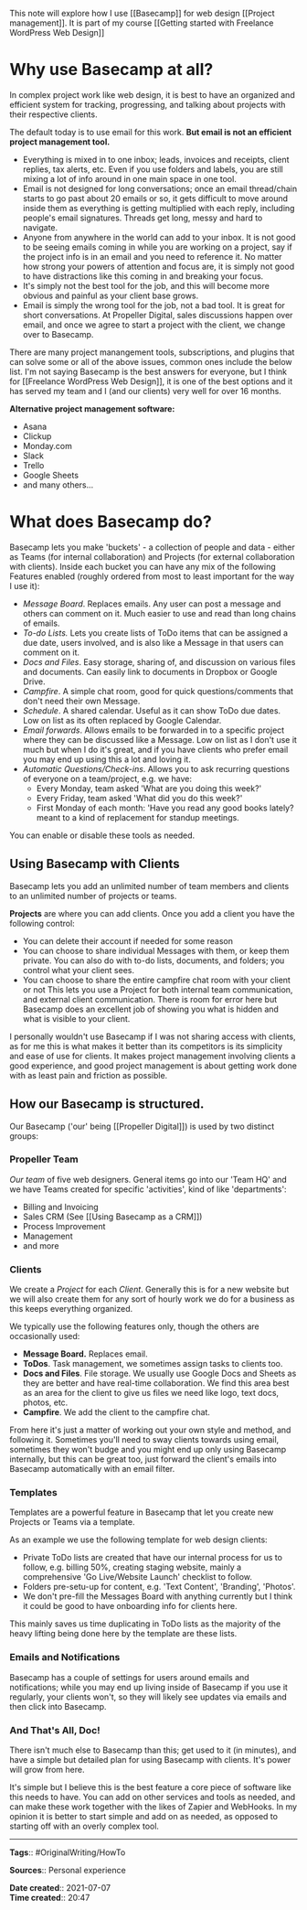 This note will explore how I use [[Basecamp]] for web design [[Project management]].
It is part of my course [[Getting started with Freelance WordPress Web Design]]

# Why use Basecamp at all?
In complex project work like web design, it is best to have an organized and efficient system for tracking, progressing, and talking about projects with their respective clients.

The default today is to use email for this work. **But email is not an efficient project management tool.**
- Everything is mixed in to one inbox; leads, invoices and receipts, client replies, tax alerts, etc. Even if you use folders and labels, you are still mixing a lot of info around in one main space in one tool.
- Email is not designed for long conversations; once an email thread/chain starts to go past about 20 emails or so, it gets difficult to move around inside them as everything is getting multiplied with each reply, including people's email signatures. Threads get long, messy and hard to navigate.
- Anyone from anywhere in the world can add to your inbox. It is not good to be seeing emails coming in while you are working on a project, say if the project info is in an email and you need to reference it. No matter how strong your powers of attention and focus are, it is simply not good to have distractions like this coming in and breaking your focus.
- It's simply not the best tool for the job, and this will become more obvious and painful as your client base grows.
- Email is simply the wrong tool for the job, not a bad tool. It is great for short conversations. At Propeller Digital, sales discussions happen over email, and once we agree to start a project with the client, we change over to Basecamp.


There are many project manangement tools, subscriptions, and plugins that can solve some or all of the above issues, common ones include the below list. I'm not saying Basecamp is the best answers for everyone, but I think for [[Freelance WordPress Web Design]], it is one of the best options and it has served my team and I (and our clients) very well for over 16 months. 

**Alternative project management software:**
- Asana
- Clickup
- Monday.com
- Slack
- Trello
- Google Sheets
- and many others...


# What does Basecamp do?
Basecamp lets you make 'buckets' - a collection of people and data - either as Teams (for internal collaboration) and Projects (for external collaboration with clients). Inside each bucket you can have any mix of the following Features enabled (roughly ordered from most to least important for the way I use it):
- *Message Board*. Replaces emails. Any user can post a message and others can comment on it. Much easier to use and read than long chains of emails.
- *To-do Lists.* Lets you create lists of ToDo items that can be assigned a due date, users involved, and is also like a Message in that users can comment on it. 
- *Docs and Files*. Easy storage, sharing of, and discussion on various files and documents. Can easily link to documents in Dropbox or Google Drive. 
- *Campfire*. A simple chat room, good for quick questions/comments that don't need their own Message.
- *Schedule*. A shared calendar. Useful as it can show ToDo due dates. Low on list as its often replaced by Google Calendar. 
- *Email forwards*. Allows emails to be forwarded in to a specific project where they can be discussed like a Message. Low on list as I don't use it much but when I do it's great, and if you have clients who prefer email you may end up using this a lot and loving it.
- *Automatic Questions/Check-ins*. Allows you to ask recurring questions of everyone on a team/project, e.g. we have:
	- Every Monday, team asked 'What are you doing this week?'
	- Every Friday, team asked 'What did you do this week?'
	- First Monday of each month: 'Have you read any good books lately? 
	meant to a kind of replacement for standup meetings.


You can enable or disable these tools as needed.



## Using Basecamp with Clients
Basecamp lets you add an unlimited number of team members and clients to an unlimited number of projects or teams.

**Projects** are where you can add clients. 
Once you add a client you have the following control:
- You can delete their account if needed for some reason
- You can choose to share individual Messages with them, or keep them private. You can also do with to-do lists, documents, and folders; you control what your client sees.
- You can choose to share the entire campfire chat room with your client or not
This lets you use a Project for both internal team communication, and external client communication. There is room for error here but Basecamp does an excellent job of showing you what is hidden and what is visible to your client.

I personally wouldn't use Basecamp if I was not sharing access with clients, as for me this is what makes it better than its competitors is its simplicity and ease of use for clients. It makes project management involving clients a good experience, and good project management is about getting work done with as least pain and friction as possible. 


## How our Basecamp is structured.
Our Basecamp ('our' being [[Propeller Digital]]) is used by two distinct groups:

### Propeller Team
*Our team* of five web designers. General items go into our 'Team HQ' and we have Teams created for specific 'activities', kind of like 'departments':
- Billing and Invoicing
- Sales CRM (See [[Using Basecamp as a CRM]])
- Process Improvement
- Management 
- and more



### Clients
We create a *Project* for each *Client*. Generally this is for a new website but we will also create them for any sort of hourly work we do for a business as this keeps everything organized.

We typically use the following features only, though the others are occasionally used:
- **Message Board.** Replaces email.
- **ToDos**. Task management, we sometimes assign tasks to clients too.
- **Docs and Files**. File storage. We usually use Google Docs and Sheets as they are better and have real-time collaboration. We find this area best as an area for the client to give us files we need like logo, text docs, photos, etc. 
- **Campfire**. We add the client to the campfire chat. 

From here it's just a matter of working out your own style and method, and following it. Sometimes you'll need to sway clients towards using email, sometimes they won't budge and you might end up only using Basecamp internally, but this can be great too, just forward the client's emails into Basecamp automatically with an email filter.



### Templates
Templates are a powerful feature in Basecamp that let you create new Projects or Teams via a template.

As an example we use the following template for web design clients:
- Private ToDo lists are created that have our internal process for us to follow, e.g. billing 50%, creating staging website, mainly a comprehensive 'Go Live/Website Launch' checklist to follow. 
- Folders pre-setu-up for content, e.g. 'Text Content', 'Branding', 'Photos'.
- We don't pre-fill the Messages Board with anything currently but I think it could be good to have onboarding info for clients here. 


This mainly saves us time duplicating in ToDo lists as the majority of the heavy lifting being done here by the template are these lists.


### Emails and Notifications
Basecamp has a couple of settings for users around emails and notifications; while you may end up living inside of Basecamp if you use it regularly, your clients won't, so they will likely see updates via emails and then click into Basecamp. 


### And That's All, Doc!
There isn't much else to Basecamp than this; get used to it (in minutes), and have a simple but detailed plan for using Basecamp with clients. It's power will grow from here.

It's simple but I believe this is the best feature a core piece of software like this needs to have. You can add on other services and tools as needed, and can make these work together with the likes of Zapier and WebHooks. In my opinion it is better to start simple and add on as needed, as opposed to starting off with an overly complex tool. 



---
**Tags**:: #OriginalWriting/HowTo

**Sources**:: Personal experience

**Date created**:: 2021-07-07  
**Time created**:: 20:47
